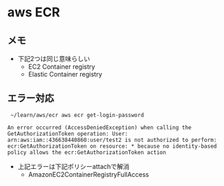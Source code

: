 # aws ECR

## メモ

- 下記2つは同じ意味らしい
  - EC2 Container registry
  - Elastic Container registry

## エラー対応

```
 ~/learn/aws/ecr aws ecr get-login-password

An error occurred (AccessDeniedException) when calling the GetAuthorizationToken operation: User: arn:aws:iam::436638440860:user/test2 is not authorized to perform: ecr:GetAuthorizationToken on resource: * because no identity-based policy allows the ecr:GetAuthorizationToken action
```

- 上記エラーは下記ポリシーattachで解消
  - AmazonEC2ContainerRegistryFullAccess
